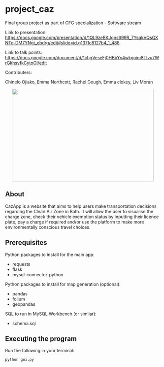 # project_caz
Final group project as part of CFG specialization - Software stream

Link to presentation: https://docs.google.com/presentation/d/1QL9zeBKJgns699R_7YsqkVQsQXNTc-DM7YNgt_ebdrg/edit#slide=id.g137fc8127b4_1_488


Link to talk points: https://docs.google.com/document/d/1chgVeseFj0HBbYv4wkgnim8Tlvu7WrGkhsvfkCytoOI/edit

Contributers:

Chinelo Ojiako, Emma Northcott, Rachel Gough, Emma clokey, Liv Moran


<p align="center">
  <img width="460" height="300" src="https://user-images.githubusercontent.com/107497987/184506407-f8359b3a-fb03-48fe-b282-7b522743238b.jpg">
</p>

## About
CazApp is a website that aims to help users make transportation decisions regarding the Clean Air Zone in Bath. It will allow the user to visualise the charge zone, check their vehicle exemption status by inputting their licence plate, pay a charge if required and/or use the platform to make more environmentally conscious travel choices.

## Prerequisites
Python packages to install for the main app:
- requests 
- flask
- mysql-connector-python

Python packages to install for map generation (optional): 
- pandas
- folium
- geopandas

SQL to run in MySQL Workbench (or similar): 
- schema.sql

## Executing the program
Run the following in your terminal: 
```commandline
python gui.py 
```
